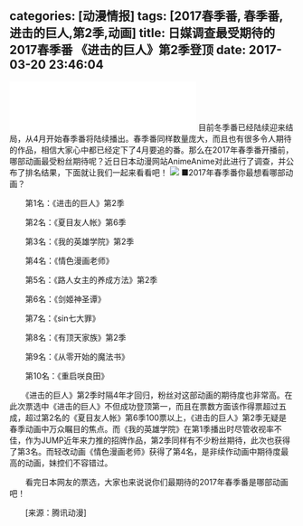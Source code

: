 ﻿categories: [动漫情报]
tags: [2017春季番, 春季番, 进击的巨人,第2季,动画]
title: 日媒调查最受期待的2017春季番 《进击的巨人》第2季登顶
date: 2017-03-20 23:46:04
---
<iframe frameborder="no" border="0" marginwidth="0" marginheight="0" width=330 height=86 src="//music.163.com/outchain/player?type=2&id=27487391&auto=1&height=66"></iframe>
目前冬季番已经陆续迎来结局，从4月开始春季番将陆续播出。春季番同样数量庞大，而且也有很多令人期待的作品，相信大家心中都已经定下了4月要追的番。那么在2017年春季番开播前，哪部动画最受粉丝期待呢？近日日本动漫网站AnimeAnime对此进行了调查，并公布了排名结果，下面就让我们一起来看看吧！
<img src='http://i1.piimg.com/574295/f7e68f75dffe5dc0.jpg'>
■2017年春季番你最想看哪部动画？

　　第1名：《进击的巨人》第2季

　　第2名：《夏目友人帐》第6季

　　第3名：《我的英雄学院》第2季

　　第4名：《情色漫画老师》

　　第5名：《路人女主的养成方法》第2季

　　第6名：《剑姬神圣谭》

　　第7名：《sin七大罪》

　　第8名：《有顶天家族》第2季

　　第9名：《从零开始的魔法书》

　　第10名：《重启咲良田》

　　《进击的巨人》第2季时隔4年才回归，粉丝对这部动画的期待度也非常高。在此次票选中《进击的巨人》不但成功登顶第一，而且在票数方面该作得票超过五成，超过第2名的《夏目友人帐》第6季100票以上，《进击的巨人》第2季无疑是春季动画中万众瞩目的焦点。而《我的英雄学院》在第1季播出时尽管收视率不佳，作为JUMP近年来力推的招牌作品，第2季同样有不少粉丝期待，此次也获得了第3名。而轻改动画《情色漫画老师》获得了第4名，是非续作动画中期待度最高的动画，妹控们不容错过。

　　看完日本网友的票选，大家也来说说你们最期待的2017年春季番是哪部动画吧！

　　[来源：腾讯动漫]
